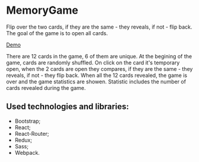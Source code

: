 # MemoryGame

Flip over the two cards, if they are the same - they reveals, if not - flip back. The goal of the game is to open all cards.

[Demo](https://viktorov616.github.io/MemoryGame/)

There are 12 cards in the game, 6 of them are unique. At the begining of the game, cards are randomly shuffled. On click on the card it's temporary open, when the 2 cards are open they compares, if they are the same - they reveals, if not - they flip back. When all the 12 cards revealed, the game is over and the game statistics are showen. Statistic includes the number of cards revealed during the game.

## Used technologies and libraries:
* Bootstrap;
* React;
* React-Router;
* Redux;
* Sass;
* Webpack.
